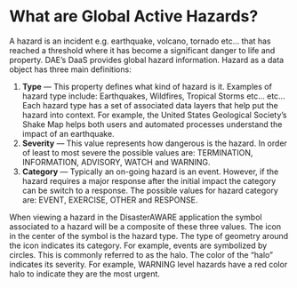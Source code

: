 # What are Global Active Hazards?

A hazard is an incident e.g. earthquake, volcano, tornado etc… that has reached a threshold where it has become a significant danger to life and property.  DAE’s DaaS provides global hazard information.  Hazard as a data object has three main definitions:  


1. **Type** — This property defines what kind of hazard is it.  Examples of hazard type include: Earthquakes, Wildfires, Tropical Storms etc… etc… Each hazard type has a set of associated data layers that help put the hazard into context.  For example, the United States Geological Society’s Shake Map helps both users and automated processes understand the impact of an earthquake.
2. **Severity** — This value represents how dangerous is the hazard.  In order of least to most severe the possible values are: TERMINATION, INFORMATION, ADVISORY, WATCH and WARNING.
3. **Category** — Typically an on-going hazard is an event.  However, if the hazard requires a major response after the initial impact the category can be switch to a response.  The possible values for hazard category are: EVENT, EXERCISE, OTHER and RESPONSE.

When viewing a hazard in the DisasterAWARE application the symbol associated to a hazard will be a composite of these three values.  The icon in the center of the symbol is the hazard type.  The type of geometry around the icon indicates its category.  For example, events are symbolized by circles.  This is commonly referred to as the halo.  The color of the “halo” indicates its severity.  For example, WARNING level hazards have a red color halo to indicate they are the most urgent.  


